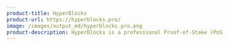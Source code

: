 ```yaml
---
product-title: HyperBlocks
product-url: https://hyperblocks.pro/
image: /images/output_md/hyperblocks.pro.png
product-description: HyperBlocks is a professional Proof-of-Stake (PoS) service for staking Tezos, Tomochain, Cosmos, WAX, Republic Protocol, Aelf.
---
```

